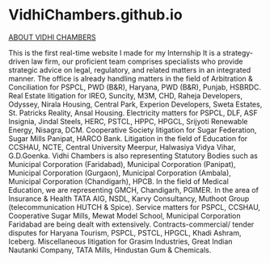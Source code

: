 # VidhiChambers.github.io

<u>ABOUT VIDHI CHAMBERS</u>

This is the first real-time website I made for my Internship 
It is a strategy-driven law firm, our proficient team comprises specialists who provide strategic advice on legal, regulatory, and related matters in an integrated manner. The office is already handling matters in the field of Arbitration & Conciliation for PSPCL, PWD (B&R), Haryana, PWD (B&R), Punjab, HSBRDC. Real Estate litigation for IREO, Suncity, M3M, CHD, Raheja Developers, Odyssey, Nirala Housing, Central Park, Experion Developers, Sweta Estates, St. Patricks Reality, Ansal Housing. Electricity matters for PSPCL, DLF, ASF Insignia, Jindal Steels, HERC, PSTCL, HPPC, HPGCL, Srijyoti Renewable Energy, Nisagra, DCM. Cooperative Society litigation for Sugar Federation, Sugar Mills Panipat, HARCO Bank. Litigation in the field of Education for CCSHAU, NCTE, Central University Meerpur, Halwasiya Vidya Vihar, G.D.Goenka.
Vidhi Chambers is also representing Statutory Bodies such as Municipal Corporation (Faridabad), Municipal Corporation (Panipat), Municipal Corporation (Gurgaon), Municipal Corporation (Ambala), Municipal Corporation (Chandigarh), HPCB. In the field of Medical Education, we are representing GMCH, Chandigarh, PGIMER.
In the area of Insurance & Health TATA AIG, NSDL, Karvy Consultancy, Muthoot Group (telecommunication HUTCH & Spice). Service matters for PSPCL, CCSHAU, Cooperative Sugar Mills, Mewat Model School, Municipal Corporation Faridabad are being dealt with extensively. Contracts-commercial/ tender disputes for Haryana Tourism, PSPCL, PSTCL, HPGCL, Khadi Ashram, Iceberg. Miscellaneous litigation for Grasim Industries, Great Indian Nautanki Company, TATA Mills, Hindustan Gum & Chemicals.
